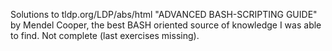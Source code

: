 Solutions to tldp.org/LDP/abs/html "ADVANCED BASH-SCRIPTING GUIDE" by Mendel
Cooper, the best BASH oriented source of knowledge I was able to find.
Not complete (last exercises missing).
